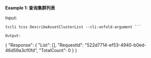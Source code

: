 **Example 1: 查询集群列表**



Input: 

```
tccli tcss DescribeAssetClusterList --cli-unfold-argument ```

Output: 
```
{
    "Response": {
        "List": [],
        "RequestId": "522d7714-ef53-4940-b0ed-46d59a3cf0fd",
        "TotalCount": 0
    }
}
```

